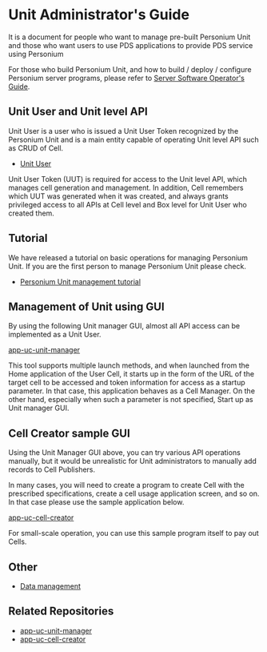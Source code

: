# Unit Administrator's Guide  

It is a document for people who want to manage pre-built Personium Unit and those who want users to use PDS applications to provide PDS service using Personium  

For those who build Personium Unit, and how to build / deploy / configure Personium server programs, please refer to [Server Software Operator's Guide](../server-operator/).

## Unit User and Unit level API

Unit User is a user who is issued a Unit User Token recognized by the Personium Unit and is a main entity capable of operating Unit level API such as CRUD of Cell.

* [Unit User](./Unit-User.md)

Unit User Token (UUT) is required for access to the Unit level API, which manages cell generation and management.
In addition, Cell remembers which UUT was generated when it was created, and always grants privileged access to all APIs at Cell level and Box level for Unit User who created them.

## Tutorial

We have released a tutorial on basic operations for managing Personium Unit.
If you are the first person to manage Personium Unit please check.

* [Personium Unit management tutorial](./tutorial.md)

## Management of Unit using GUI

By using the following Unit manager GUI, almost all API access can be implemented as a Unit User.

[app-uc-unit-manager](https://github.com/personium/app-uc-unit-manager)

This tool supports multiple launch methods, and when launched from the Home application of the User Cell, it starts up in the form of the URL of the target cell to be accessed and token information for access as a startup parameter.
In that case, this application behaves as a Cell Manager. On the other hand, especially when such a parameter is not specified, Start up as Unit manager GUI.

## Cell Creator sample GUI

Using the Unit Manager GUI above, you can try various API operations manually, but it would be unrealistic for Unit administrators to manually add records to Cell Publishers.

In many cases, you will need to create a program to create Cell with the prescribed specifications, create a cell usage application screen, and so on. In that case please use the sample application below.

[app-uc-cell-creator](https://github.com/personium/app-uc-cell-creator)

For small-scale operation, you can use this sample program itself to pay out Cells.

## Other

* [Data management](./Data_Management.md)

## Related Repositories
* [app-uc-unit-manager](https://github.com/personium/app-uc-unit-manager)
* [app-uc-cell-creator](https://github.com/personium/app-uc-cell-creator)
